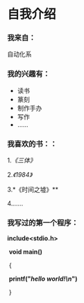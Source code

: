# 自我介绍
### 我来自：

自动化系

### 我的兴趣有：

- 读书
- 篆刻
- 制作手办
- 写作
- ……



### 我喜欢的书：：

1.*《三体》*

2.*《1984》*

3.*《时间之墟》**

4.*……*



### 我写过的第一个程序：

**include<stdio.h>**

​	**void main()**

​		{

​				**printf("*hello world!\n*")**

​		}

